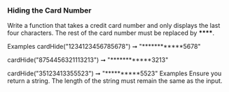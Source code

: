 ### Hiding the Card Number

Write a function that takes a credit card number and only displays the last four characters. The rest of the card number must be replaced by ****\*\*\*\*****.

Examples
cardHide("1234123456785678") ➞ "****\*\*\*\*****5678"

cardHide("8754456321113213") ➞ "****\*\*\*\*****3213"

cardHide("35123413355523") ➞ "****\*\*****5523"
Examples
Ensure you return a string.
The length of the string must remain the same as the input.
